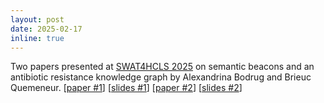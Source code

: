 ```yaml
---
layout: post
date: 2025-02-17
inline: true
---
```


Two papers presented at [SWAT4HCLS 2025]([http://](https://www.swat4ls.org)) on semantic beacons and an antibiotic resistance knowledge graph by Alexandrina Bodrug and Brieuc Quemeneur. [[paper #1](https://hal.science/hal-04908530v1/file/SWAT4HCLS_2025_SemBeacon-6.pdf)] [[slides #1](https://hal.science/hal-04976680v1/file/abodrug_swat4hcls_022025_SemanticBeacons_GenomeVariation_final.pdf)] [[paper #2](https://hal.science/hal-04976691v1/file/SWAT4HCLS_2025_ABR-5.pdf)] [[slides #2]()]
